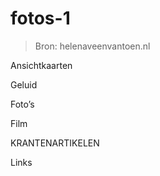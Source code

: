 # fotos-1

> Bron: helenaveenvantoen.nl

Ansichtkaarten

Geluid

Foto’s

Film

KRANTENARTIKELEN

Links
